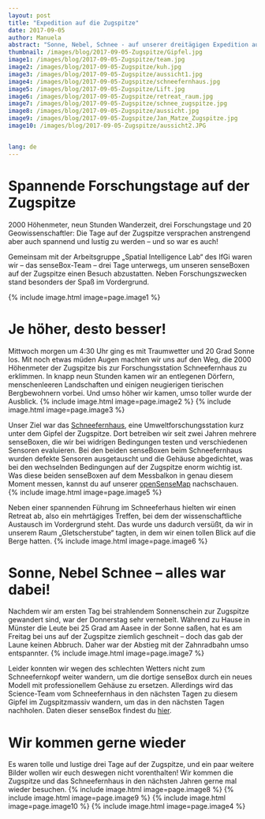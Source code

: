 ```yaml
---
layout: post
title: "Expedition auf die Zugspitze"
date: 2017-09-05
author: Manuela
abstract: "Sonne, Nebel, Schnee - auf unserer dreitägigen Expedition auf die Zugspitze war einfach alles dabei. Und der Spaß kam dabei nicht zu kurz."
thumbnail: /images/blog/2017-09-05-Zugspitze/Gipfel.jpg
image1: /images/blog/2017-09-05-Zugspitze/team.jpg
image2: /images/blog/2017-09-05-Zugspitze/kuh.jpg
image3: /images/blog/2017-09-05-Zugspitze/aussicht1.jpg
image4: /images/blog/2017-09-05-Zugspitze/schneefernhaus.jpg
image5: /images/blog/2017-09-05-Zugspitze/Lift.jpg
image6: /images/blog/2017-09-05-Zugspitze/retreat_raum.jpg
image7: /images/blog/2017-09-05-Zugspitze/schnee_zugspitze.jpg
image8: /images/blog/2017-09-05-Zugspitze/aussicht.jpg
image9: /images/blog/2017-09-05-Zugspitze/Jan_Matze_Zugspitze.jpg
image10: /images/blog/2017-09-05-Zugspitze/aussicht2.JPG


lang: de
---
```

Spannende Forschungstage auf der Zugspitze
============
2000 Höhenmeter, neun Stunden Wanderzeit, drei Forschungstage und 20 Geowissenschaftler: Die Tage auf der Zugspitze versprachen anstrengend aber auch spannend und lustig zu werden – und so war es auch!

Gemeinsam mit der Arbeitsgruppe „Spatial Intelligence Lab“ des IfGi waren wir – das senseBox-Team – drei Tage unterwegs, um unseren senseBoxen auf der Zugspitze einen Besuch abzustatten. Neben Forschungszwecken stand besonders der Spaß im Vordergrund.

{% include image.html image=page.image1 %}


Je höher, desto besser!
============
Mittwoch morgen um 4:30 Uhr ging es  mit Traumwetter und 20 Grad Sonne los. Mit noch etwas müden Augen machten wir uns auf den Weg, die 2000 Höhenmeter der Zugspitze bis zur Forschungsstation Schneefernhaus zu erklimmen. In knapp neun Stunden kamen wir an entlegenen Dörfern, menschenleeren Landschaften und einigen neugierigen tierischen Bergbewohnern vorbei. Und umso höher wir kamen, umso toller wurde der Ausblick.
{% include image.html image=page.image2 %}
{% include image.html image=page.image3 %}

Unser Ziel war das <a href="http://www.schneefernerhaus.de/startseite.html">Schneefernhaus</a>, eine Umweltforschungsstation kurz unter dem Gipfel der Zugspitze. Dort betreiben wir seit zwei Jahren mehrere senseBoxen, die wir bei widrigen Bedingungen testen und verschiedenen Sensoren evaluieren. Bei den beiden senseBoxen beim Schneefernhaus wurden defekte Sensoren ausgetauscht und die Gehäuse abgedichtet, was bei den wechselnden Bedingungen auf der Zugspitze enorm wichtig ist.  Was diese beiden senseBoxen auf dem Messbalkon in genau diesem Moment messen, kannst du auf unserer <a href="https://opensensemap.org/explore/55a3a864a807ade00fc7d5ce">openSenseMap</a> nachschauen.  
{% include image.html image=page.image5 %}

Neben einer spannenden Führung im Schneeferhaus hielten wir einen Retreat ab, also ein mehrtägiges Treffen, bei dem der wissenschaftliche Austausch im Vordergrund steht. Das wurde uns dadurch versüßt, da wir in unserem Raum „Gletscherstube“ tagten, in dem wir einen tollen Blick auf die Berge hatten.
{% include image.html image=page.image6 %}


Sonne, Nebel Schnee – alles war dabei!
============
Nachdem wir am ersten Tag bei strahlendem Sonnenschein zur Zugspitze gewandert sind, war der Donnerstag sehr vernebelt. Während zu Hause in Münster die Leute bei 25 Grad am Aasee in der Sonne saßen, hat es am Freitag bei uns auf der Zugspitze ziemlich geschneit – doch das gab der Laune keinen Abbruch. Daher war der Abstieg mit der Zahnradbahn umso entspannter.
{% include image.html image=page.image7 %}

Leider konnten wir wegen des schlechten Wetters nicht zum Schneefernkopf weiter wandern, um die dortige senseBox durch ein neues Modell mit professionellem Gehäuse zu ersetzen. Allerdings wird das Science-Team vom Schneefernhaus in den nächsten Tagen zu diesem Gipfel im Zugspitzmassiv wandern, um das in den nächsten Tagen nachholen. Daten dieser senseBox findest du <a href="https://opensensemap.org/explore/561ce8acb3de1fe005d3d7bf">hier</a>.

Wir kommen gerne wieder
============
Es waren tolle und lustige drei Tage auf der Zugspitze, und ein paar weitere Bilder wollen wir euch deswegen nicht vorenthalten! Wir kommen die Zugspitze und das Schneefernhaus in den nächsten Jahren gerne mal wieder besuchen.
{% include image.html image=page.image8 %}
{% include image.html image=page.image9 %}
{% include image.html image=page.image10 %}
{% include image.html image=page.image4 %}

